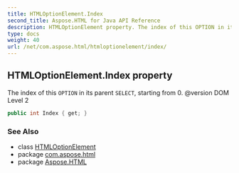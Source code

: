 ```yaml
---
title: HTMLOptionElement.Index
second_title: Aspose.HTML for Java API Reference
description: HTMLOptionElement property. The index of this OPTION in its parent SELECT starting from 0. version DOM Level 2
type: docs
weight: 40
url: /net/com.aspose.html/htmloptionelement/index/
---
```

## HTMLOptionElement.Index property

The index of this `OPTION` in its parent `SELECT`, starting from 0. @version DOM Level 2

```java
public int Index { get; }
```

### See Also

* class [HTMLOptionElement](../)
* package [com.aspose.html](../../htmloptionelement/)
* package [Aspose.HTML](../../../)
